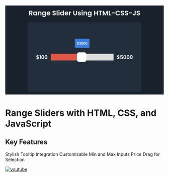 ![Logo](https://raw.githubusercontent.com/codzsword/range-slider/main/Range%20Slider%20Demo.png)

# Range Sliders with HTML, CSS, and JavaScript

## Key Features

Stylish Tooltip Integration
Customizable Min and Max Inputs
Price Drag for Selection

[![youtube](https://img.shields.io/badge/YouTube-red?style=for-the-badge&logo=youtube&logoColor=white)](https://www.youtube.com/@codzsword)

